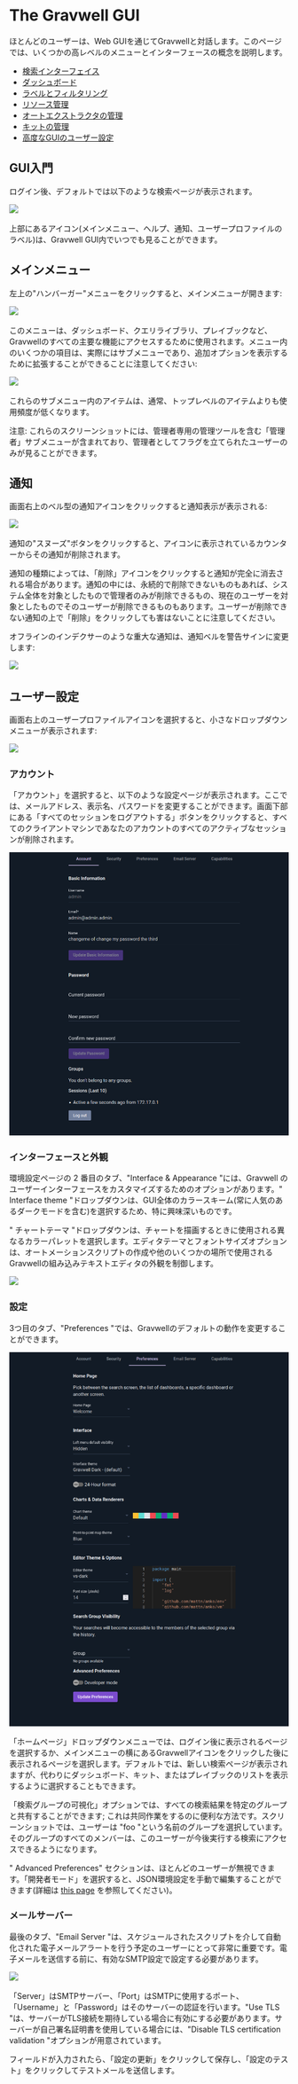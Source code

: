 # The Gravwell GUI

ほとんどのユーザーは、Web GUIを通じてGravwellと対話します。このページでは、いくつかの高レベルのメニューとインターフェースの概念を説明します。

* [検索インターフェイス](queries/queries.md)
* [ダッシュボード](dashboards/dashboards.md)
* [ラベルとフィルタリング](labels/labels.md)
* [リソース管理](#!resources/resources.md)
* [オートエクストラクタの管理](#!configuration/autoextractors.md)
* [キットの管理](#!kits/kits.md)
* [高度なGUIのユーザー設定](#!configuration/gui.md)

## GUI入門

ログイン後、デフォルトでは以下のような検索ページが表示されます。

![](searchpage.png)

上部にあるアイコン(メインメニュー、ヘルプ、通知、ユーザープロファイルのラベル)は、Gravwell GUI内でいつでも見ることができます。

## メインメニュー

左上の"ハンバーガー"メニューをクリックすると、メインメニューが開きます:

![](menu.png)

このメニューは、ダッシュボード、クエリライブラリ、プレイブックなど、Gravwellのすべての主要な機能にアクセスするために使用されます。メニュー内のいくつかの項目は、実際にはサブメニューであり、追加オプションを表示するために拡張することができることに注意してください:

![](menu-expanded.png)

これらのサブメニュー内のアイテムは、通常、トップレベルのアイテムよりも使用頻度が低くなります。

注意: これらのスクリーンショットには、管理者専用の管理ツールを含む「管理者」サブメニューが含まれており、管理者としてフラグを立てられたユーザーのみが見ることができます。

## 通知

画面右上のベル型の通知アイコンをクリックすると通知表示が表示される:

![](notifications.png)

通知の"スヌーズ"ボタンをクリックすると、アイコンに表示されているカウンターからその通知が削除されます。

通知の種類によっては、「削除」アイコンをクリックすると通知が完全に消去される場合があります。通知の中には、永続的で削除できないものもあれば、システム全体を対象としたもので管理者のみが削除できるもの、現在のユーザーを対象としたものでそのユーザーが削除できるものもあります。ユーザーが削除できない通知の上で「削除」をクリックしても害はないことに注意してください。

オフラインのインデクサーのような重大な通知は、通知ベルを警告サインに変更します:

![](notif-warn.png)

## ユーザー設定

画面右上のユーザープロファイルアイコンを選択すると、小さなドロップダウンメニューが表示されます:

![](user-dropdown.png)

### アカウント

「アカウント」を選択すると、以下のような設定ページが表示されます。ここでは、メールアドレス、表示名、パスワードを変更することができます。画面下部にある「すべてのセッションをログアウトする」ボタンをクリックすると、すべてのクライアントマシンであなたのアカウントのすべてのアクティブなセッションが削除されます。

![](account-prefs.png)

### インターフェースと外観 

環境設定ページの 2 番目のタブ、"Interface & Appearance "には、Gravwell のユーザーインターフェースをカスタマイズするためのオプションがあります。" Interface theme "ドロップダウンは、GUI全体のカラースキーム(常に人気のあるダークモードを含む)を選択するため、特に興味深いものです。

" チャートテーマ "ドロップダウンは、チャートを描画するときに使用される異なるカラーパレットを選択します。エディタテーマとフォントサイズオプションは、オートメーションスクリプトの作成や他のいくつかの場所で使用されるGravwellの組み込みテキストエディタの外観を制御します。

![](interface-prefs.png)

### 設定

3つ目のタブ、"Preferences "では、Gravwellのデフォルトの動作を変更することができます。

![](general-prefs.png)

「ホームページ」ドロップダウンメニューでは、ログイン後に表示されるページを選択するか、メインメニューの横にあるGravwellアイコンをクリックした後に表示されるページを選択します。デフォルトでは、新しい検索ページが表示されますが、代わりにダッシュボード、キット、またはプレイブックのリストを表示するように選択することもできます。

「検索グループの可視化」オプションでは、すべての検索結果を特定のグループと共有することができます; これは共同作業をするのに便利な方法です。スクリーンショットでは、ユーザーは "foo "という名前のグループを選択しています。そのグループのすべてのメンバーは、このユーザーが今後実行する検索にアクセスできるようになります。

" Advanced Preferences" セクションは、ほとんどのユーザーが無視できます。「開発者モード」を選択すると、JSON環境設定を手動で編集することができます(詳細は [this page](!#configuration/gui.md) を参照してください)。

### メールサーバー

最後のタブ、"Email Server "は、スケジュールされたスクリプトを介して自動化された電子メールアラートを行う予定のユーザーにとって非常に重要です。電子メールを送信する前に、有効なSMTP設定で設定する必要があります。

![](email-prefs.png)

「Server」はSMTPサーバー、「Port」はSMTPに使用するポート、「Username」と「Password」はそのサーバーの認証を行います。"Use TLS "は、サーバーがTLS接続を期待している場合に有効にする必要があります。サーバーが自己署名証明書を使用している場合には、"Disable TLS certification validation "オプションが用意されています。

フィールドが入力されたら、「設定の更新」をクリックして保存し、「設定のテスト」をクリックしてテストメールを送信します。